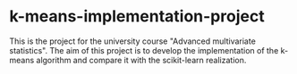 # k-means-implementation-project

This is the project for the university course "Advanced multivariate statistics".
The aim of this project is to develop the implementation of the k-means algorithm and compare it with the scikit-learn realization.

